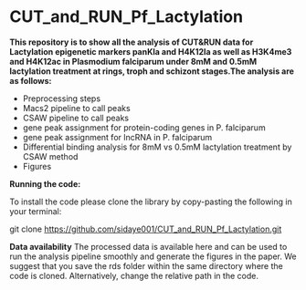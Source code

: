 # CUT_and_RUN_Pf_Lactylation
**This repository is to show all the analysis of CUT&RUN data for Lactylation epigenetic markers panKla and H4K12la as well as H3K4me3 and H4K12ac in Plasmodium falciparum under 8mM and 0.5mM lactylation treatment at rings, troph and schizont stages.The analysis are as follows:**

- Preprocessing steps
- Macs2 pipeline to call peaks
- CSAW pipeline to call peaks
- gene peak assignment for protein-coding genes in P. falciparum
- gene peak assignment for lncRNA in P. falciparum
- Differential binding analysis for 8mM vs 0.5mM lactylation treatment by CSAW method
- Figures

**Running the code:**

To install the code please clone the library by copy-pasting the following in your terminal:

git clone https://github.com/sidaye001/CUT_and_RUN_Pf_Lactylation.git


**Data availability**
The processed data is available here and can be used to run the analysis pipeline smoothly and generate the figures in the paper. We suggest that you save the rds folder within the same directory where the code is cloned. Alternatively, change the relative path in the code.

